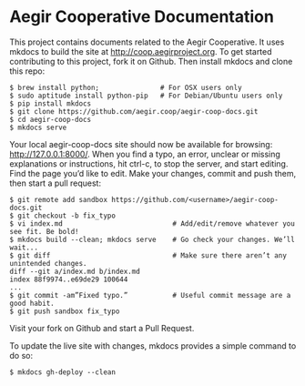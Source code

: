 Aegir Cooperative Documentation
===============================

This project contains documents related to the Aegir Cooperative. It uses mkdocs to build the site at http://coop.aegirproject.org. To get started contributing to this project, fork it on Github. Then install mkdocs and clone this repo:

    $ brew install python;               # For OSX users only
    $ sudo aptitude install python-pip   # For Debian/Ubuntu users only
    $ pip install mkdocs
    $ git clone https://github.com/aegir.coop/aegir-coop-docs.git
    $ cd aegir-coop-docs
    $ mkdocs serve

Your local aegir-coop-docs site should now be available for browsing: http://127.0.0.1:8000/. When you find a typo, an error, unclear or missing explanations or instructions, hit ctrl-c, to stop the server, and start editing. Find the page you’d like to edit. Make your changes, commit and push them, then start a pull request:

    $ git remote add sandbox https://github.com/<username>/aegir-coop-docs.git
    $ git checkout -b fix_typo
    $ vi index.md                           # Add/edit/remove whatever you see fit. Be bold!
    $ mkdocs build --clean; mkdocs serve    # Go check your changes. We’ll wait...
    $ git diff                              # Make sure there aren’t any unintended changes.
    diff --git a/index.md b/index.md
    index 88f9974..e69de29 100644
    ...
    $ git commit -am”Fixed typo.”           # Useful commit message are a good habit.
    $ git push sandbox fix_typo

Visit your fork on Github and start a Pull Request.

To update the live site with changes, mkdocs provides a simple command to do so:

    $ mkdocs gh-deploy --clean

